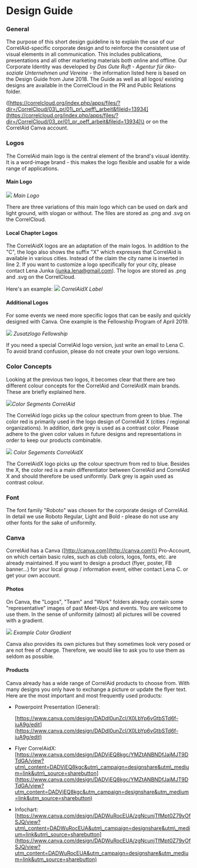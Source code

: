# Design Guide

### General

The purpose of this short design guideline is to explain the use of our CorrelAid-specific corporate design and to reinforce the consistent use of visual elements in all communication. This includes publications, presentations and all other marketing materials both online and offline. Our Corporate Identity was developed by _Das Gute Ruft - Agentur für öko-soziale Unternehmen und Vereine_ - the information listed here is based on the Design Guide from June 2018. The Guide as well as all logos/ existing designs are available in the CorrelCloud in the PR and Public Relations folder.

\([https://correlcloud.org/index.php/apps/files/?dir=/CorrelCloud/03\_pr/01\_pr\_oeff\_arbeit&fileid=13934](https://correlcloud.org/index.php/apps/files/?dir=/CorrelCloud/03_pr/01_pr_oeff_arbeit&fileid=13934)\) or on the CorrelAid Canva account.

### Logos

The CorrelAid main logo is the central element of the brand's visual identity. It is a word-image brand - this makes the logo flexible and usable for a wide range of applications.

#### Main Logo

![](https://i.imgur.com/2bjkz4f.png) _Main Logo_

There are three variations of this main logo which can be used on dark and light ground, with slogan or without. The files are stored as .png and .svg on the CorrelCloud.

#### Local Chapter Logos

The CorrelAidX logos are an adaptation of the main logos. In addition to the "C", the logo also shows the suffix "X" which expresses that CorrelAid is available in various cities. Instead of the claim the city name is inserted in line 2. If you want to customize a logo specifically for your city, please contact Lena Junka \(junka.lena@gmail.com\). The logos are stored as .png and .svg on the CorrelCloud.

Here's an example: ![](https://i.imgur.com/LptlvTi.png) _CorrelAidX Label_

#### Additional Logos

For some events we need more specific logos that can be easily and quickly designed with Canva. One example is the Fellowship Program of April 2019.

![](https://i.imgur.com/8tLEUUu.png) _Zusatzlogo Fellowship_

If you need a special CorrelAid logo version, just write an email to Lena C. To avoid brand confusion, please do not create your own logo versions.

### Color Concepts

Looking at the previous two logos, it becomes clear that there are two different colour concepts for the CorrelAid and CorrelAidX main brands. These are briefly explained here.

![](https://i.imgur.com/4rJF3fO.png)_Color Segments CorrelAid_

The CorrelAid logo picks up the colour spectrum from green to blue. The color red is primarily used in the logo design of CorrelAid X \(cities / regional organizations\). In addition, dark grey is used as a contrast color. Please adhere to the given color values in future designs and representations in order to keep our products combinable.

![](https://i.imgur.com/3g9wIbz.png) _Color Segements CorrelAidX_

The CorrelAidX logo picks up the colour spectrum from red to blue. Besides the X, the color red is a main differentiator between CorrelAid and CorrelAid X and should therefore be used uniformly. Dark grey is again used as contrast colour.

### Font

The font family "Roboto" was chosen for the corporate design of CorrelAid. In detail we use Roboto Regular, Light and Bold - please do not use any other fonts for the sake of uniformity.

### Canva

CorrelAid has a Canva \([http://canva.com](http://canva.com)\) Pro-Account, on which certain basic rules, such as club colors, logos, fonts, etc. are already maintained. If you want to design a product \(flyer, poster, FB banner...\) for your local group / information event, either contact Lena C. or get your own account.

#### Photos

On Canva, the "Logos", "Team" and "Work" folders already contain some "representative" images of past Meet-Ups and events. You are welcome to use them. In the sense of uniformity \(almost\) all pictures will be covered with a gradient.

![](https://i.imgur.com/Pv43hUq.png) _Example Color Gradient_

Canva also provides its own pictures but they sometimes look very posed or are not free of charge. Therefore, we would like to ask you to use them as seldom as possible.

#### Products

Canva already has a wide range of CorrelAid products to choose from. With many designs you only have to exchange a picture or update the flyer text. Here are the most important and most frequently used products:

* Powerpoint Presentation \(General\):

  [https://www.canva.com/design/DADdI0unZcI/X0LbYp6vGtbSTd6f-iuA9g/edit](https://www.canva.com/design/DADdI0unZcI/X0LbYp6vGtbSTd6f-iuA9g/edit)

* Flyer CorrelAidX: [https://www.canva.com/design/DADVjEQ8kgc/YMZtANBNDfJajMJT9DTdGA/view?utm\_content=DADVjEQ8kgc&utm\_campaign=designshare&utm\_medium=link&utm\_source=sharebutton](https://www.canva.com/design/DADVjEQ8kgc/YMZtANBNDfJajMJT9DTdGA/view?utm_content=DADVjEQ8kgc&utm_campaign=designshare&utm_medium=link&utm_source=sharebutton)
* Infochart: [https://www.canva.com/design/DADWuRocEUA/zgNcunjTfMpt0Z79yOfSJQ/view?utm\_content=DADWuRocEUA&utm\_campaign=designshare&utm\_medium=link&utm\_source=sharebutton](https://www.canva.com/design/DADWuRocEUA/zgNcunjTfMpt0Z79yOfSJQ/view?utm_content=DADWuRocEUA&utm_campaign=designshare&utm_medium=link&utm_source=sharebutton)

